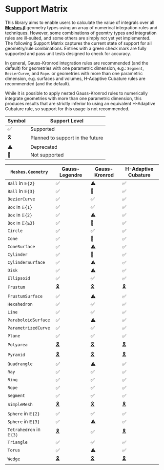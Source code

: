 # Support Matrix

This library aims to enable users to calculate the value of integrals over all [**Meshes.jl**](https://github.com/JuliaGeometry/Meshes.jl)
geometry types using an array of numerical integration rules and techniques. However, some
combinations of geomtry types and integration rules are ill-suited, and some others are simply
not yet yet implemented. The following Support Matrix captures the current state of support for
all geometry/rule combinations. Entries with a green check mark are fully supported and pass
unit tests designed to check for accuracy.

In general, Gauss-Kronrod integration rules are recommended (and the default) for geometries
with one parametric dimension, e.g.: `Segment`, `BezierCurve`, and `Rope`. or geometries with
more than one parametric dimension, e.g. surfaces and volumes, H-Adaptive Cubature rules are
recommended (and the default).

While it is possible to apply nested Gauss-Kronrod rules to numerically integrate geometries
with more than one parametric dimension, this produces results that are strictly inferior to
using an equivalent H-Adaptive Cubature rule, so support for this usage is not recommended.

| Symbol | Support Level |
|--------|---------|
| ✅ | Supported |
| 🎗️ | Planned to support in the future |
| ⚠️ | Deprecated |
| 🛑 | Not supported |

| `Meshes.Geometry` | Gauss-Legendre | Gauss-Kronrod | H-Adaptive Cubature |
|----------|----------------|---------------|---------------------|
| `Ball` in `𝔼{2}` | ✅ | ⚠️ | ✅ |
| `Ball` in `𝔼{3}` | ✅ | 🛑 | ✅ |
| `BezierCurve` | ✅ | ✅ | ✅ |
| `Box` in `𝔼{1}` | ✅ | ✅ | ✅ |
| `Box` in `𝔼{2}` | ✅ | ⚠️ | ✅ |
| `Box` in `𝔼{≥3}` | ✅ | 🛑 | ✅ |
| `Circle` | ✅ | ✅ | ✅ |
| `Cone` | ✅ | 🛑 | ✅ |
| `ConeSurface` | ✅ | ⚠️ | ✅ |
| `Cylinder` | ✅ | 🛑 | ✅ |
| `CylinderSurface` | ✅ | ⚠️ | ✅ |
| `Disk` | ✅ | ⚠️ | ✅ |
| `Ellipsoid` | ✅ | ✅ | ✅ |
| `Frustum` | [🎗️](https://github.com/JuliaGeometry/MeshIntegrals.jl/issues/28) | [🎗️](https://github.com/JuliaGeometry/MeshIntegrals.jl/issues/28) | [🎗️](https://github.com/JuliaGeometry/MeshIntegrals.jl/issues/28) |
| `FrustumSurface` | ✅ | ⚠️ | ✅ |
| `Hexahedron` | ✅ | ✅ | ✅ |
| `Line` | ✅ | ✅ | ✅ |
| `ParaboloidSurface` | ✅ | ⚠️ | ✅ |
| `ParametrizedCurve` | ✅ | ✅ | ✅ |
| `Plane` | ✅ | ✅ | ✅ |
| `Polyarea` | [🎗️](https://github.com/JuliaGeometry/MeshIntegrals.jl/issues/28) | [🎗️](https://github.com/JuliaGeometry/MeshIntegrals.jl/issues/28) | [🎗️](https://github.com/JuliaGeometry/MeshIntegrals.jl/issues/28) |
| `Pyramid` | [🎗️](https://github.com/JuliaGeometry/MeshIntegrals.jl/issues/28) | [🎗️](https://github.com/JuliaGeometry/MeshIntegrals.jl/issues/28) | [🎗️](https://github.com/JuliaGeometry/MeshIntegrals.jl/issues/28) |
| `Quadrangle` | ✅ | ⚠️ | ✅ |
| `Ray` | ✅ | ✅ | ✅ |
| `Ring` | ✅ | ✅ | ✅ |
| `Rope` | ✅ | ✅ | ✅ |
| `Segment` | ✅ | ✅ | ✅ |
| `SimpleMesh` | [🎗️](https://github.com/JuliaGeometry/MeshIntegrals.jl/issues/27) | [🎗️](https://github.com/JuliaGeometry/MeshIntegrals.jl/issues/27) | [🎗️](https://github.com/JuliaGeometry/MeshIntegrals.jl/issues/27) |
| `Sphere` in `𝔼{2}` | ✅ | ✅ | ✅ |
| `Sphere` in `𝔼{3}` | ✅ | ⚠️ | ✅ |
| `Tetrahedron` in `𝔼{3}` | [🎗️](https://github.com/JuliaGeometry/MeshIntegrals.jl/issues/40) | ✅ | [🎗️](https://github.com/JuliaGeometry/MeshIntegrals.jl/issues/40) |
| `Triangle` | ✅ | ✅ | ✅ |
| `Torus` | ✅ | ⚠️ | ✅ |
| `Wedge` | [🎗️](https://github.com/JuliaGeometry/MeshIntegrals.jl/issues/28) | [🎗️](https://github.com/JuliaGeometry/MeshIntegrals.jl/issues/28) | [🎗️](https://github.com/JuliaGeometry/MeshIntegrals.jl/issues/28) |
